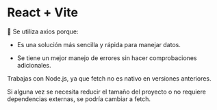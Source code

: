 # React + Vite

🔹 Se utiliza axios porque:

- Es una solución más sencilla y rápida para manejar datos.

- Se tiene un mejor manejo de errores sin hacer comprobaciones adicionales.

Trabajas con Node.js, ya que fetch no es nativo en versiones anteriores.

Si alguna vez se necesita reducir el tamaño del proyecto o no requiere dependencias externas, se podría cambiar a fetch.